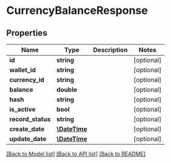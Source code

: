 # CurrencyBalanceResponse

## Properties
Name | Type | Description | Notes
------------ | ------------- | ------------- | -------------
**id** | **string** |  | [optional] 
**wallet_id** | **string** |  | [optional] 
**currency_id** | **string** |  | [optional] 
**balance** | **double** |  | [optional] 
**hash** | **string** |  | [optional] 
**is_active** | **bool** |  | [optional] 
**record_status** | **string** |  | [optional] 
**create_date** | [**\DateTime**](\DateTime.md) |  | [optional] 
**update_date** | [**\DateTime**](\DateTime.md) |  | [optional] 

[[Back to Model list]](../README.md#documentation-for-models) [[Back to API list]](../README.md#documentation-for-api-endpoints) [[Back to README]](../README.md)


